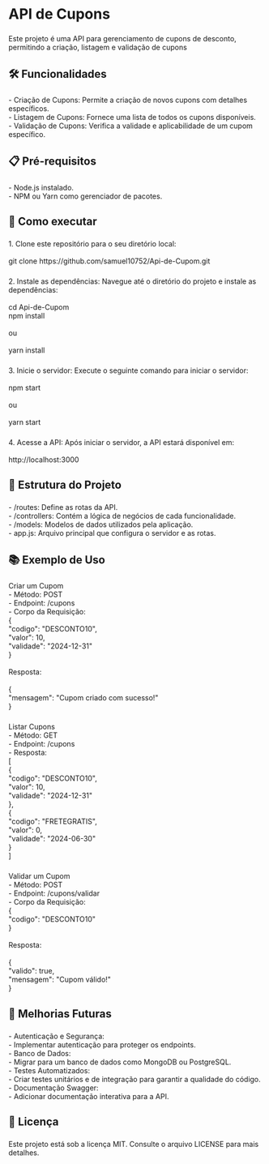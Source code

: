 <h1 align="left">API de Cupons</h1>

###

<p align="left">Este projeto é uma API para gerenciamento de cupons de desconto, permitindo a criação, listagem e validação de cupons</p>

###

<h2 align="left">🛠️ Funcionalidades</h2>

###

<p align="left">- Criação de Cupons: Permite a criação de novos cupons com detalhes específicos.<br> - Listagem de Cupons: Fornece uma lista de todos os cupons disponíveis.<br>- Validação de Cupons: Verifica a validade e aplicabilidade de um cupom específico.</p>

###

<h2 align="left">📋 Pré-requisitos</h2>

###

<p align="left">- Node.js instalado.<br>- NPM ou Yarn como gerenciador de pacotes.</p>

###

<h2 align="left">🚀 Como executar</h2>

###

<p align="left">1. Clone este repositório para o seu diretório local:<br><br>git clone https://github.com/samuel10752/Api-de-Cupom.git</p>

###

<p align="left">2. Instale as dependências: Navegue até o diretório do projeto e instale as dependências:<br><br>cd Api-de-Cupom<br>npm install<br><br>ou<br><br>yarn install</p>

###

<p align="left">3. Inicie o servidor: Execute o seguinte comando para iniciar o servidor:<br><br>npm start<br><br>ou<br><br>yarn start</p>

###

<p align="left">4. Acesse a API: Após iniciar o servidor, a API estará disponível em:<br><br>http://localhost:3000</p>

###

<h2 align="left">📂 Estrutura do Projeto</h2>

###

<p align="left">- /routes: Define as rotas da API.<br>- /controllers: Contém a lógica de negócios de cada funcionalidade.<br>- /models: Modelos de dados utilizados pela aplicação.<br> - app.js: Arquivo principal que configura o servidor e as rotas.</p>

###

<h2 align="left">📚 Exemplo de Uso</h2>

###

<p align="left">Criar um Cupom<br>- Método: POST<br>- Endpoint: /cupons<br>- Corpo da Requisição:<br>{<br>  "codigo": "DESCONTO10",<br>  "valor": 10,<br>  "validade": "2024-12-31"<br>}<br><br>Resposta:<br><br>{<br>  "mensagem": "Cupom criado com sucesso!"<br>}</p>

###

<p align="left">Listar Cupons<br>- Método: GET<br>- Endpoint: /cupons<br>- Resposta:<br>[<br>  {<br>    "codigo": "DESCONTO10",<br>    "valor": 10,<br>    "validade": "2024-12-31"<br>  },<br>  {<br>    "codigo": "FRETEGRATIS",<br>    "valor": 0,<br>    "validade": "2024-06-30"<br>  }<br>]</p>

###

<p align="left">Validar um Cupom<br>- Método: POST<br>- Endpoint: /cupons/validar<br>- Corpo da Requisição:<br>{<br>  "codigo": "DESCONTO10"<br>}<br><br>Resposta:<br><br>{<br>  "valido": true,<br>  "mensagem": "Cupom válido!"<br>}</p>

###

<h2 align="left">🔮 Melhorias Futuras</h2>

###

<p align="left">- Autenticação e Segurança:<br>- Implementar autenticação para proteger os endpoints.<br>- Banco de Dados:<br>- Migrar para um banco de dados como MongoDB ou PostgreSQL.<br>- Testes Automatizados:<br>- Criar testes unitários e de integração para garantir a qualidade do código.<br>- Documentação Swagger:<br>- Adicionar documentação interativa para a API.</p>

###

<h2 align="left">📝 Licença</h2>

###

<p align="left">Este projeto está sob a licença MIT. Consulte o arquivo LICENSE para mais detalhes.</p>

###

